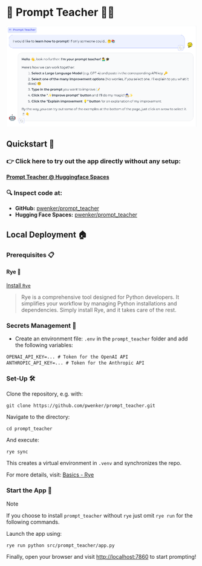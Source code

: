 # 🤖 Prompt Teacher 📝✨

<img src="thumbnail.png" alt="Screenshot of the Prompt Teacher"/>

## Quickstart 🚀

### 👉 Click here to try out the app directly without any setup:
[**Prompt Teacher @ Huggingface Spaces**](https://pwenker-prompt-teacher.hf.space/)

### 🔍 Inspect code at:
- **GitHub:** [pwenker/prompt_teacher](https://github.com/pwenker/prompt_teacher)
- **Hugging Face Spaces:** [pwenker/prompt_teacher](https://huggingface.co/spaces/pwenker/prompt_teacher)

## Local Deployment 🏠

### Prerequisites 📋

#### Rye 🌾
[Install `Rye`](https://rye-up.com/guide/installation/#installing-rye)
> Rye is a comprehensive tool designed for Python developers. It simplifies your workflow by managing Python installations and dependencies. Simply install Rye, and it takes care of the rest.


### Secrets Management  🔑

- Create an environment file: `.env` in the `prompt_teacher` folder and add the following variables:

```
OPENAI_API_KEY=... # Token for the OpenAI API
ANTHROPIC_API_KEY=... # Token for the Anthropic API
```

### Set-Up 🛠️

Clone the repository, e.g. with:
```
git clone https://github.com/pwenker/prompt_teacher.git
```
Navigate to the directory:
```
cd prompt_teacher
```
And execute:
```
rye sync
```
This creates a virtual environment in `.venv` and synchronizes the repo.

For more details, visit: [Basics - Rye](https://rye-up.com/guide/basics/)

### Start the App 🌟

> [!NOTE]  
> If you choose to install `prompt_teacher` without `rye` just omit `rye run` for the following commands.

Launch the app using:
```
rye run python src/prompt_teacher/app.py
```

Finally, open your browser and visit [http://localhost:7860](http://localhost:7860/) to start prompting!
